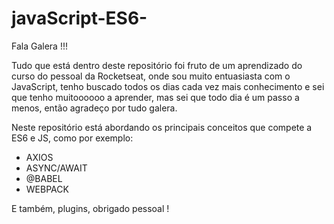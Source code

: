 # javaScript-ES6-

Fala Galera !!!

Tudo que está dentro deste repositório foi fruto de um aprendizado do curso do pessoal da Rocketseat, 
onde sou muito entuasiasta com o JavaScript, tenho buscado todos os dias cada vez mais conhecimento e sei que tenho muitoooooo a aprender,
mas sei que todo dia é um passo a menos, então agradeço por tudo galera.

Neste repositório está abordando os principais conceitos que compete a ES6 e JS, como por exemplo:


- AXIOS
- ASYNC/AWAIT
- @BABEL
- WEBPACK

E também, plugins, obrigado pessoal !
